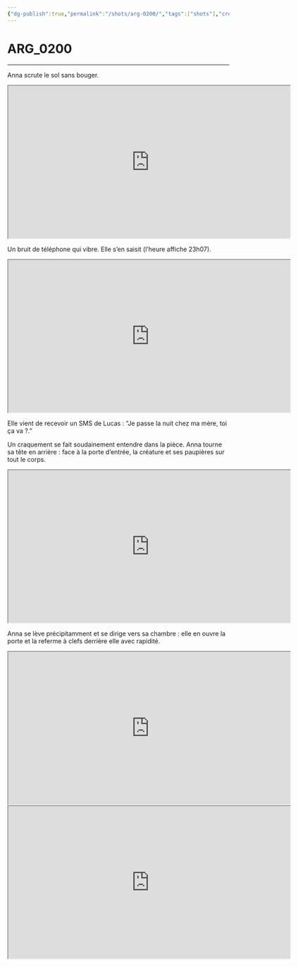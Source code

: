 ```yaml
---
{"dg-publish":true,"permalink":"/shots/arg-0200/","tags":["shots"],"created":"2024-12-19","updated":"2025-01-15"}
---
```



# ARG_0200
---
Anna scrute le sol sans bouger. 

<iframe src="https://drive.google.com/file/d/1IT0n3-ZCXnPXR0fqwq2dFBeTiYsNoEXJ/preview" width="640" height="346" allow="autoplay"></iframe>

Un bruit de téléphone qui vibre. Elle s’en saisit (l’heure affiche 23h07). 

<iframe src="https://drive.google.com/file/d/1_qr8evbG2NKPH4g_0QcPq1NMaeAtbd8k/preview" width="640" height="346" allow="autoplay"></iframe>

Elle vient de recevoir un SMS de Lucas : ”Je passe la nuit chez ma mère, toi ça va ?.” 

Un craquement se fait soudainement entendre dans la pièce. Anna tourne sa tête en arrière : face à la porte d’entrée, la créature et ses paupières sur tout le corps. 

<iframe src="https://drive.google.com/file/d/1_gF9WGS_F-8BOELVXHa-AQ7jDxpyVjT1/preview" width="640" height="346" allow="autoplay"></iframe>

Anna se lève précipitamment et se dirige vers sa chambre : elle en ouvre la porte et la referme à clefs derrière elle avec rapidité. 

<iframe src="https://drive.google.com/file/d/1qX6GJSMplMH05sSs2X4QddQqWEgxYDtn/preview" width="640" height="346" allow="autoplay"></iframe>
<iframe src="https://drive.google.com/file/d/1OAixNh9JUyCxONBzMBMAT6eSDsBy-ttI/preview" width="640" height="346" allow="autoplay"></iframe>
